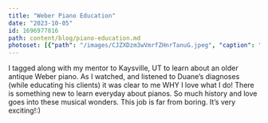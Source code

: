 ```yaml
---
title: "Weber Piano Education"
date: "2023-10-05"
id: 1696977816
path: content/blog/piano-education.md
photoset: [{"path": "/images/CJZXDzm3wVmrfZHnrTanuG.jpeg", "caption": "Weber piano diagnosis- Kaysville, UT", "thumbnail": "False"}]
---
```

I tagged along with my mentor to Kaysville, UT to learn about an older antique Weber piano. As I watched, and listened to Duane’s diagnoses (while educating his clients) it was clear to me WHY I love what I do! There is something new to learn everyday about pianos. So much history and love goes into these musical wonders. This job is far from boring. It’s very exciting!:)